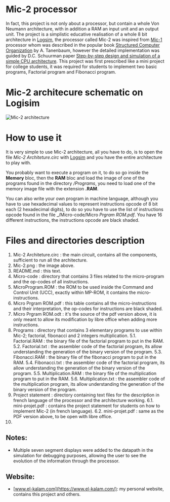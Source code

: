 # Mic-2 processor
In fact, this project is not only about a processor, but contain a whole Von Neumann architecture, with in addition a RAM an input unit and an output unit. The project is a simplistic educative realisation of a whole 8 bit architecture in [Logsim](http://www.cburch.com/logisim/), the processor called Mic-2 was inspired from [Mic-1](https://en.wikipedia.org/wiki/MIC-1) processor whom was described in the popular book [Structured Computer Organization](https://www.amazon.com/Structured-Computer-Organization-Andrew-Tanenbaum/dp/0132916525) by A. Tanenbaum, however the detailed implementation was guided by D.C. Schuurman paper [Step-by-step design and simulation of a simple CPU architecture](https://dl.acm.org/doi/abs/10.1145/2445196.2445296).
This project was first prescribed like a mini project for college students, it was required for students to implement two basic programs, Factorial program and Fibonacci program.
# Mic-2 architecure schematic on Logisim
![Mic-2 architecture](https://github.com/kara-abdelaziz/Mic-2/blob/master/Mic-2.png)
# How to use it
It is very simple to use Mic-2 architecture, all you have to do, is to open the file _Mic-2 Architeture.circ_ with [Logsim](http://www.cburch.com/logisim/) and you have the entire architecture to play with.

You probably want to execute a program on it, to do so go inside the **Memory** bloc, then the **RAM** bloc and load the image of one of the programs found in the directory _/Programs_, you need to load one of the memory image file with the extension **.RAM**.

You can also write your own program in machine language, although you have to use hexadecimal values to represent instructions opcode of 8 bit each (2 hexadecimal digits), to do so you have to use the list of instructions opcode found in the file _/Micro-code/Micro _Prgram ROM.pdf_. You have 16 different instructions, the instructions opcode are black shaded.
# Files and directories description
1. Mic-2 Architeture.circ : the main circuit, contains all the components, sufficient to run all the architecture.
2. Mic-2.png : the image above.
3. README.md : this text.
4. Micro-code : directory that contains 3 files related to the micro-program and the op-codes of all instructions.
  1. MicroProgram.ROM : the ROM to be used inside the Command and Control Unit (UCC), exactly within MP-ROM, it contains the micro-instructions.
  2. Micro Prgram ROM.pdf : this table contains all the micro-instructions and their interpretation, the op-codes for instructions are black shaded.
  3. Micro Prgram ROM.odt : it's the source of the pdf version above, it is only meant to allow its modification by libre office when adding more instructions.
5. Programs : directory that contains 3 elementary programs to use within Mic-2; factorial, fibonacci and 2 integers multiplication.
5.1. Factorial.RAM : the binary file of the factorial program to put in the RAM.
5.2. Factorial.txt : the assembler code of the factorial program, its allow understanding the generation of the binary version of the program.
5.3. Fibonacci.RAM : the binary file of the fibonacci program to put in the RAM.
5.4. Fibonacci.txt : the assembler code of the factorial program, its allow understanding the generation of the binary version of the program.
5.5. Multiplication.RAM : the binary file of the multiplication program to put in the RAM.
5.6. Multiplication.txt : the assembler code of the multiplication program, its allow understanding the generation of the binary version of the program.
6. Project statement : directory containing text files for the description in french language of the processor and the architecture working.
6.1. mini-projet.pdf : contains the project statement for students on how to implement Mic-2 (in french language).
6.2. mini-projet.pdf : same as the PDF version above, to be open with libre office.
7. 

## Notes:
- Multiple seven segment displays were added to the datapath in the simulation for debugging purposes, allowing the user to see the evolution of the information through the processor.

## Website:
- [www.el-kalam.com](https://www.el-kalam.com/): my personal website, contains this project and others.
